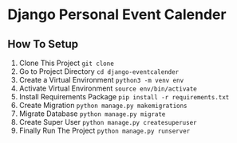 # Django Personal Event Calender

## How To Setup
1. Clone This Project `git clone`
2. Go to Project Directory `cd django-eventcalender`
3. Create a Virtual Environment `python3 -m venv env`
4. Activate Virtual Environment `source env/bin/activate`
5. Install Requirements Package `pip install -r requirements.txt`
6. Create Migration `python manage.py makemigrations`
7. Migrate Database `python manage.py migrate`
8. Create Super User `python manage.py createsuperuser`
9. Finally Run The Project `python manage.py runserver`
